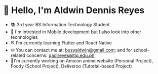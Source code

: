 # 👋 Hello, I'm Aldwin Dennis Reyes

- 📚 3rd year BS Information Technology Student
- 👀 I'm intrested in Mobile development but I also look into other technologies
- ⛏ I'm currently learning Flutter and React Native
- ✉ You can contact me at: busyaldwin@gmail.com; and for school-related concerns: qadlreyes@tip.edu.ph
- 🌟I'm currently working on Amicon anime website (Personal Project), Foody (School Project), Deliveroo (Tutorial-based Project)

<!-- ## Frontend Technologies I'm familiar with

1. HTML
2. CSS
3. JS
4. React JS
5. Bootstrap
6. Tailwind CSS

## Backend Technologies I'm familiar with

1. PHP

## Mobile Technologies I'm familiar with

1. React Native
2. Ionic
3. Flutter

## Database Technologies I've worked with

1. SQL
   - MariaDB
   - OracleSQL
     - Oracle Fusion Middleware
     - Oracle PL/SQL
   - MySQL
2. NoSQL
   - Firebase

## Other Technologies I've worked with

1. C++ -->
